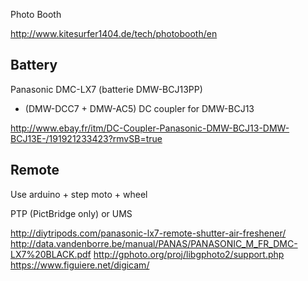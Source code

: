Photo Booth

http://www.kitesurfer1404.de/tech/photobooth/en

## Battery

Panasonic DMC-LX7 (batterie DMW-BCJ13PP)

- (DMW-DCC7 + DMW-AC5) DC coupler for DMW-BCJ13

http://www.ebay.fr/itm/DC-Coupler-Panasonic-DMW-BCJ13-DMW-BCJ13E-/191921233423?rmvSB=true

## Remote


Use arduino + step moto + wheel

PTP (PictBridge only) or UMS

http://diytripods.com/panasonic-lx7-remote-shutter-air-freshener/
http://data.vandenborre.be/manual/PANAS/PANASONIC_M_FR_DMC-LX7%20BLACK.pdf
http://gphoto.org/proj/libgphoto2/support.php
https://www.figuiere.net/digicam/